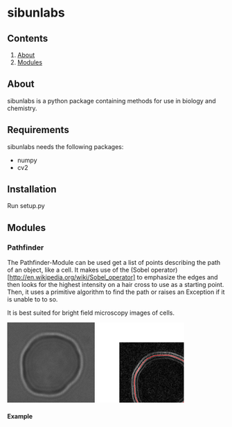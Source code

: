# sibunlabs

## Contents
1. [About](#about)
2. [Modules](#modules)

## About
sibunlabs is a python package containing methods for use in biology and chemistry.

## Requirements
sibunlabs needs the following packages:
* numpy
* cv2

## Installation
Run setup.py

## Modules
### Pathfinder
The Pathfinder-Module can be used get a list of points describing the path of an object, like a cell. It makes use of the (Sobel operator)[http://en.wikipedia.org/wiki/Sobel_operator] to emphasize the edges and then looks for the highest intensity on a hair cross to use as a starting point. Then, it uses a primitive algorithm to find the path or raises an Exception if it is unable to to so.

It is best suited for bright field microscopy images of cells.

![Red Blood Cell](https://github.com/sibunlabs/sibunlabs/blob/master/bin/example-cells/cell_real_1.png)
![Red Blood Cell with found Path](https://github.com/sibunlabs/sibunlabs/blob/master/bin/example-cells/cell_real_1_found_path.png)

#### Example

